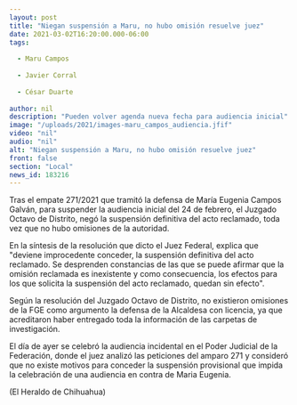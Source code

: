 ```yaml
---
layout: post
title: "Niegan suspensión a Maru, no hubo omisión resuelve juez"
date: 2021-03-02T16:20:00.000-06:00
tags:
  
  - Maru Campos
  
  - Javier Corral
  
  - César Duarte
  
author: nil
description: "Pueden volver agenda nueva fecha para audiencia inicial"
image: "/uploads/2021/images-maru_campos_audiencia.jfif"
video: "nil"
audio: "nil"
alt: "Niegan suspensión a Maru, no hubo omisión resuelve juez"
front: false
section: "Local"
news_id: 183216
---
```


Tras el empate 271/2021 que tramitó la defensa de María Eugenia Campos Galván, para suspender la audiencia inicial del 24 de febrero, el Juzgado Octavo de Distrito, negó la suspensión definitiva del acto reclamado, toda vez que no hubo omisiones de la autoridad.

En la síntesis de la resolución que dicto el Juez Federal, explica que "deviene improcedente conceder, la suspensión definitiva del acto reclamado. Se desprenden constancias de las que se puede afirmar que la omisión reclamada es inexistente y como consecuencia, los efectos para los que solicita la suspensión del acto reclamado, quedan sin efecto".

Según la resolución del Juzgado Octavo de Distrito, no existieron omisiones de la FGE como argumento la defensa de la Alcaldesa con licencia, ya que acreditaron haber entregado toda la información de las carpetas de investigación.

El día de ayer se celebró la audiencia incidental en el Poder Judicial de la Federación, donde el juez analizó las peticiones del amparo 271 y consideró que no existe motivos para conceder la suspensión provisional que impida la celebración de una audiencia en contra de Maria Eugenia.

(El Heraldo de Chihuahua)
